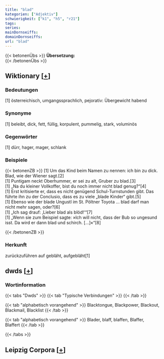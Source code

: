 ```yaml
---
title: "blad"
kategorien: ["Adjektiv"]
schwierigkeit: ["k1", "h5", "r21"]
tags:
series:
mainDornseiffs:
domainDornseiffs:
url: "blad"
---
```


{{< betonenÜbs >}}
**Übersetzung:**  
{{< /betonenÜbs >}}

## Wiktionary [[+](https://de.wiktionary.org/wiki/blad)]

### Bedeutungen
[1] österreichisch, umgangssprachlich, pejorativ: Übergewicht habend  

### Synonyme
[1] beleibt, dick, fett, füllig, korpulent, pummelig, stark, voluminös  

### Gegenwörter
[1] dürr, hager, mager, schlank  

### Beispiele
{{< betonenZB >}}
[1] Um das Kind beim Namen zu nennen: ich bin zu dick. Blad, wie der Wiener sagt.[2]  
[1] Puntigam neckt Oberhummer, er sei zu alt, Gruber zu blad.[3]  
[1] „Na du kleiner Vollkoffer, bist du noch immer nicht blad genug?“[4]  
[1] Erst kritisierte er, dass es nicht genügend Schul-Turnstunden gibt. Das führte ihn zu der Conclusio, dass es zu viele „blade Kinder“ gibt.[5]  
[1] Ebenso wie der blade Ungustl im St. Pöltner Toyota … blad darf man nicht mehr sagen, oder?[6]  
[1] „Ich sag drauf: ‚Lieber blad als blöd!‘“[7]  
[1] „Wenn sie zum Beispiel sagte: »Ich will nicht, dass der Bub so ungesund isst. Da wird er dann blad und schirch. […]«“[8]  

{{< /betonenZB >}}
### Herkunft
zurückzuführen auf gebläht, aufgebläht[1]  



## dwds [[+](https://www.dwds.de/wb/blad)]

### Wortinformation
{{< tabs "Dwds" >}}
{{< tab "Typische Verbindungen" >}}
{{< /tab >}}

{{< tab "alphabetisch vorangehend" >}}
Blacktongue, Blackpower, Blackout, Blackmail, Blacklist
{{< /tab >}}

{{< tab "alphabetisch vorangehend" >}}
Blader, blaff, blaffen, Blaffer, Blaffert
{{< /tab >}}

{{< /tabs >}}

## Leipzig Corpora [[+](https://corpora.uni-leipzig.de/en/res?word=blad&corpusId=deu_newscrawl-public_2018)]

